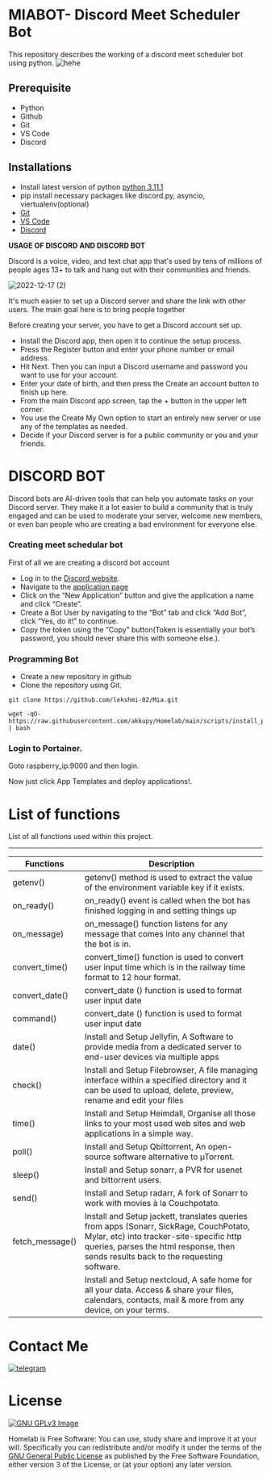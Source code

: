 # MIABOT- Discord Meet Scheduler Bot

This repository describes the working of a discord meet scheduler bot using python.
![hehe](https://user-images.githubusercontent.com/85625961/208255209-dc19cd68-9a97-45d1-85f8-94f8601b9b0d.jpg)



## Prerequisite

* Python 
* Github
* Git
* VS Code
* Discord

## Installations

* Install latest version of python [python 3.11.1](https://www.python.org/downloads/)
* pip install necessary packages like discord.py, asyncio, viertualenv(optional)
* [Git](https://git-scm.com/downloads)
* [VS Code](https://code.visualstudio.com/download)
* [Discord](https://discord.com/download)

**USAGE OF DISCORD AND DISCORD BOT**

Discord is a voice, video, and text chat app that's used by tens of millions of people ages 13+ to talk and hang out with their communities and friends.


![2022-12-17 (2)](https://user-images.githubusercontent.com/85625961/208255691-3fdb8d27-7453-408b-a502-da056d7f2918.png)

It's much easier to set up a Discord server and share the link with other users. The main goal here is to bring people together

Before creating your server, you have to get a Discord account set up. 

* Install the Discord app, then open it to continue the setup process.
* Press the Register button and enter your phone number or email address.
* Hit Next. Then you can input a Discord username and password you want to use for your account.
* Enter your date of birth, and then press the Create an account button to finish up here.
* From the main Discord app screen, tap the + button in the upper left corner.
* You use the Create My Own option to start an entirely new server or use any of the templates as needed.
* Decide if your Discord server is for a public community or you and your friends.


<h1> DISCORD BOT</h1>

Discord bots are AI-driven tools that can help you automate tasks on your Discord server. They make it a lot easier to build a community that is truly engaged and can be used to moderate your server, welcome new members, or even ban people who are creating a bad environment for everyone else.
<h3>Creating meet schedular bot</h3>

First of all we are creating a discord bot account
* Log in to the [Discord website](https://discord.com/).  
* Navigate to the [application page](https://discord.com/developers/applications)
* Click on the “New Application” button and give the application a name and click “Create”.
* Create a Bot User by navigating to the “Bot” tab and click “Add Bot”, click “Yes, do it!” to continue.
* Copy the token using the “Copy” button(Token is essentially your bot’s password, you should never share this with someone else.).


### Programming Bot
* Create a new repository in github
* Clone the repository using Git.

```
git clone https://github.com/lekshmi-02/Mia.git
```



```
wget -qO- https://raw.githubusercontent.com/akkupy/Homelab/main/scripts/install_portainer.sh | bash
```

### Login to Portainer.

Goto raspberry_ip:9000 and then login.

Now just click App Templates and deploy applications!.

# List of functions


List of all functions used within this project.

---

| Functions | Description |
| --------- | ----------- |
|getenv()|getenv() method is used to extract the value of the environment variable key if it exists.|
|on_ready()|on_ready() event is called when the bot has finished logging in and setting things up|
|on_message)|on_message() function listens for any message that comes into any channel that the bot is in.|
|convert_time()|convert_time() function is used to convert user input time which is in the railway time format to 12 hour format.|
|convert_date()|convert_date () function is used to format user input date|
|command()|convert_date () function is used to format user input date|
|date()|Install and Setup Jellyfin, A Software to provide media from a dedicated server to end-user devices via multiple apps|
|check()|Install and Setup Filebrowser, A file managing interface within a specified directory and it can be used to upload, delete, preview, rename and edit your files|
|time()|Install and Setup Heimdall, Organise all those links to your most used web sites and web applications in a simple way.|
|poll()|Install and Setup Qbittorrent, An open-source software alternative to µTorrent.|
|sleep()|Install and Setup sonarr, a PVR for usenet and bittorrent users.|
|send()|Install and Setup radarr, A fork of Sonarr to work with movies à la Couchpotato.|
|fetch_message()|Install and Setup jackett, translates queries from apps (Sonarr, SickRage, CouchPotato, Mylar, etc) into tracker-site-specific http queries, parses the html response, then sends results back to the requesting software.|
|[](./docs/nextcloud.md)|Install and Setup nextcloud, A safe home for all your data. Access & share your files, calendars, contacts, mail & more from any device, on your terms.|




# Contact Me
 [![telegram](https://img.shields.io/badge/Akku-000000?style=for-the-badge&logo=telegram)](https://t.me/akkupy)


# License
[![GNU GPLv3 Image](https://www.gnu.org/graphics/gplv3-127x51.png)](http://www.gnu.org/licenses/gpl-3.0.en.html)  

Homelab is Free Software: You can use, study share and improve it at your
will. Specifically you can redistribute and/or modify it under the terms of the
[GNU General Public License](https://www.gnu.org/licenses/gpl.html) as
published by the Free Software Foundation, either version 3 of the License, or
(at your option) any later version. 
